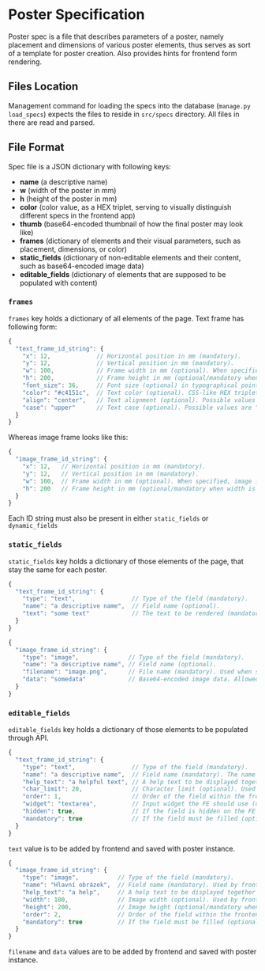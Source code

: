 # Poster Specification

Poster spec is a file that describes parameters of a poster, namely placement and dimensions 
of various poster elements, thus serves as sort of a template for poster creation.
Also provides hints for frontend form rendering.

## Files Location

Management command for loading the specs into the database (`manage.py load_specs`)
expects the files to reside in `src/specs` directory. All files in there are read and parsed.

## File Format

Spec file is a JSON dictionary with following keys:

* __name__ (a descriptive name)
* __w__ (width of the poster in mm)
* __h__ (height of the poster in mm)
* __color__ (color value, as a HEX triplet, serving to visually distinguish different specs in the frontend app)
* __thumb__ (base64-encoded thumbnail of how the final poster may look like)
* __frames__ (dictionary of elements and their visual parameters, such as placement, dimensions, or color)
* __static_fields__ (dictionary of non-editable elements and their content, such as base64-encoded image data)
* __editable_fields__ (dictionary of elements that are supposed to be populated with content)

### `frames`

`frames` key holds a dictionary of all elements of the page. Text frame has following form:

```javascript
{
  "text_frame_id_string": {
    "x": 12,             // Horizontal position in mm (mandatory).
    "y": 12,             // Vertical position in mm (mandatory).
    "w": 100,            // Frame width in mm (optional). When specified, text is rendered within the frame bounds. 
    "h": 200,            // Frame height in mm (optional/mandatory when width is specified).
    "font_size": 36,     // Font size (optional) in typographical points. Default is 16.
    "color": "#c4151c",  // Text color (optional). CSS-like HEX triplet, default is "#000000".
    "align": "center",   // Text alignment (optional). Possible values are "center", "left", "right", default is "left".
    "case": "upper"      // Text case (optional). Possible values are "upper", "lower", "initial", default is "initial".
  }
}
```

Whereas image frame looks like this:

```javascript
{
  "image_frame_id_string": {
    "x": 12,   // Horizontal position in mm (mandatory).
    "y": 12,   // Vertical position in mm (mandatory).
    "w": 100,  // Frame width in mm (optional). When specified, image is scaled into the frame, preserving aspect ratio.  
    "h": 200   // Frame height in mm (optional/mandatory when width is specified).
  }
}
```

Each ID string must also be present in either `static_fields` or `dynamic_fields` 

### `static_fields`

`static_fields` key holds a dictionary of those elements of the page, that stay the same for each poster.

```javascript
{
  "text_frame_id_string": {
    "type": "text",                // Type of the field (mandatory).
    "name": "a descriptive name",  // Field name (optional).
    "text": "some text"            // The text to be rendered (mandatory).
  }
}
```

```javascript
{
  "image_frame_id_string": {
    "type": "image",              // Type of the field (mandatory).
    "name": "a descriptive name", // Field name (optional).
    "filename": "image.png",      // File name (mandatory). Used when storing the file.
    "data": "somedata"            // Base64-encoded image data. Allowed formats are JPEG and PNG.
  }
}
```

### `editable_fields`

`editable_fields` key holds a dictionary of those elements to be populated through API.

```javascript
{
  "text_frame_id_string": {
    "type": "text",                // Type of the field (mandatory).
    "name": "a descriptive name",  // Field name (mandatory). The name is important for frontend UI. 
    "help_text": "a helpful text", // A help text to be displayed together with the field on the frontend (optional).
    "char_limit": 20,              // Character limit (optional). Used by frontend UI.
    "order": 1,                    // Order of the field within the frontend UI (optional). 
    "widget": "textarea",          // Input widget the FE should use (optional). "input" (default) or "textarea".
    "hidden": true,                // If the field is hidden on the FE (optional). Default is false.
    "mandatory": true              // If the field must be filled (optional). Default is false.
  }
}
```

`text` value is to be added by frontend and saved with poster instance.

```javascript
{
  "image_frame_id_string": {
    "type": "image",           // Type of the field (mandatory).
    "name": "Hlavní obrázek",  // Field name (mandatory). Used by frontend UI.
    "help_text": "a help",     // A help text to be displayed together with the field on the frontend (optional).
    "width": 100,              // Image width (optional). Used by frontend UI for prescaling.
    "height": 200,             // Image height (optional/mandatory when width is specified).
    "order": 2,                // Order of the field within the frontend UI (optional). 
    "mandatory": true          // If the field must be filled (optional). Default is false.
  }
}
```

`filename` and `data` values are to be added by frontend and saved with poster instance.
